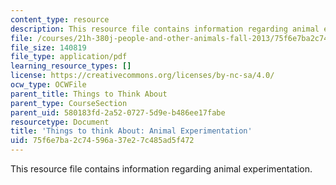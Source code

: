 ```yaml
---
content_type: resource
description: This resource file contains information regarding animal experimentation.
file: /courses/21h-380j-people-and-other-animals-fall-2013/75f6e7ba2c74596a37e27c485ad5f472_MIT21H_380F13_read_notes06.pdf
file_size: 140819
file_type: application/pdf
learning_resource_types: []
license: https://creativecommons.org/licenses/by-nc-sa/4.0/
ocw_type: OCWFile
parent_title: Things to Think About
parent_type: CourseSection
parent_uid: 580183fd-2a52-0727-5d9e-b486ee17fabe
resourcetype: Document
title: 'Things to think About: Animal Experimentation'
uid: 75f6e7ba-2c74-596a-37e2-7c485ad5f472
---
```

This resource file contains information regarding animal experimentation.
